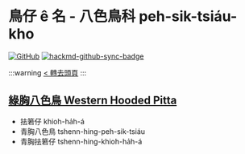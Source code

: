 # 鳥仔 ê 名 - 八色鳥科 peh-sik-tsiáu-kho

[![GitHub](https://img.shields.io/badge/GitHub-black?logo=github)](https://github.com/siansiansu/tsiau-a-e-mia)
[![hackmd-github-sync-badge](https://hackmd.io/n9GM3ZkqS9aKVCfJXNmpRg/badge)](https://hackmd.io/n9GM3ZkqS9aKVCfJXNmpRg)

:::warning
[< 轉去頭頁](https://hackmd.io/@siansiansu/Hy4VzNvha)
:::

## [綠胸八色鳥 Western Hooded Pitta](https://ebird.org/species/wehpit1)

- 抾箬仔 khioh-ha̍h-á
- 青胸八色鳥 tshenn-hing-peh-sik-tsiáu
- 青胸抾箬仔 tshenn-hing-khioh-ha̍h-á
